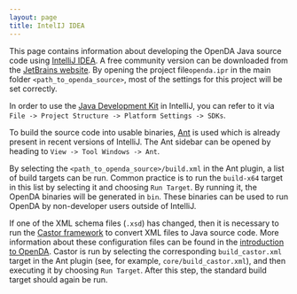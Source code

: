 ```yaml
---
layout: page
title: IntelIJ IDEA
---
```

This page contains information about developing the OpenDA Java source code using [IntelliJ IDEA](https://en.wikipedia.org/wiki/IntelliJ_IDEA).
A free community version can be downloaded from the [JetBrains website](https://www.jetbrains.com/idea/download/).
By opening the project file`openda.ipr` in the main folder `<path_to_openda_source>`, most of the settings for this project will be set correctly.

In order to use the [Java Development Kit](https://openda-association.github.io/wiki/java_source) in IntelliJ, you can refer to it via `File -> Project Structure -> Platform Settings -> SDKs`.

To build the source code into usable binaries, [Ant](https://en.wikipedia.org/wiki/Apache_Ant) is used which is already present in recent versions of IntelliJ. The Ant sidebar can be opened by heading to `View -> Tool Windows -> Ant`.

By selecting the `<path_to_openda_source>/build.xml` in the Ant plugin, a list of build targets can be run. Common practice is to run the `build-x64` target in this list by selecting it and choosing `Run Target`. By running it, the OpenDA binaries will be generated in `bin`. These binaries can be used to run OpenDA by non-developer users outside of IntelliJ.

If one of the XML schema files (`.xsd`) has changed, then it is necessary to run the [Castor framework](https://en.wikipedia.org/wiki/Castor_(framework)) to convert XML files to Java source code. More information about these configuration files can be found in the [introduction to OpenDA](https://openda-association.github.io/wiki/introduction_openda). Castor is run by selecting the corresponding `build_castor.xml` target in the Ant plugin (see, for example, `core/build_castor.xml`), and then executing it by choosing `Run Target`. After this step, the standard build target should again be run.

